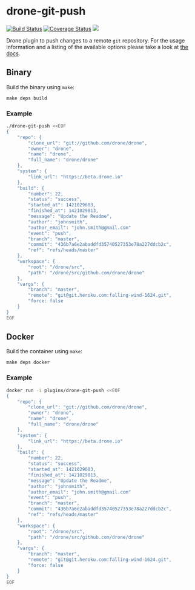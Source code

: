# drone-git-push

[![Build Status](http://beta.drone.io/api/badges/drone-plugins/drone-git-push/status.svg)](http://beta.drone.io/drone-plugins/drone-git-push)
[![Coverage Status](https://aircover.co/badges/drone-plugins/drone-git-push/coverage.svg)](https://aircover.co/drone-plugins/drone-git-push)
[![](https://badge.imagelayers.io/plugins/drone-git-push:latest.svg)](https://imagelayers.io/?images=plugins/drone-git-push:latest 'Get your own badge on imagelayers.io')

Drone plugin to push changes to a remote `git` repository. For the usage information and a listing of the available options please take a look at [the docs](DOCS.md).

## Binary

Build the binary using `make`:

```
make deps build
```

### Example

```sh
./drone-git-push <<EOF
{
    "repo": {
        "clone_url": "git://github.com/drone/drone",
        "owner": "drone",
        "name": "drone",
        "full_name": "drone/drone"
    },
    "system": {
        "link_url": "https://beta.drone.io"
    },
    "build": {
        "number": 22,
        "status": "success",
        "started_at": 1421029603,
        "finished_at": 1421029813,
        "message": "Update the Readme",
        "author": "johnsmith",
        "author_email": "john.smith@gmail.com"
        "event": "push",
        "branch": "master",
        "commit": "436b7a6e2abaddfd35740527353e78a227ddcb2c",
        "ref": "refs/heads/master"
    },
    "workspace": {
        "root": "/drone/src",
        "path": "/drone/src/github.com/drone/drone"
    },
    "vargs": {
        "branch": "master",
        "remote": "git@git.heroku.com:falling-wind-1624.git",
        "force: false
    }
}
EOF
```

## Docker

Build the container using `make`:

```
make deps docker
```

### Example

```sh
docker run -i plugins/drone-git-push <<EOF
{
    "repo": {
        "clone_url": "git://github.com/drone/drone",
        "owner": "drone",
        "name": "drone",
        "full_name": "drone/drone"
    },
    "system": {
        "link_url": "https://beta.drone.io"
    },
    "build": {
        "number": 22,
        "status": "success",
        "started_at": 1421029603,
        "finished_at": 1421029813,
        "message": "Update the Readme",
        "author": "johnsmith",
        "author_email": "john.smith@gmail.com"
        "event": "push",
        "branch": "master",
        "commit": "436b7a6e2abaddfd35740527353e78a227ddcb2c",
        "ref": "refs/heads/master"
    },
    "workspace": {
        "root": "/drone/src",
        "path": "/drone/src/github.com/drone/drone"
    },
    "vargs": {
        "branch": "master",
        "remote": "git@git.heroku.com:falling-wind-1624.git",
        "force: false
    }
}
EOF
```
